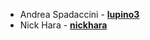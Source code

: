 * Andrea Spadaccini - [**lupino3**](http://github.com/lupino3)
* Nick Hara - [**nickhara**](http://github.com/nickhara)
